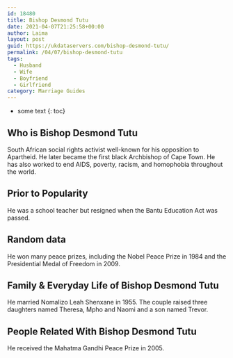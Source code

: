 ```yaml
---
id: 18480
title: Bishop Desmond Tutu
date: 2021-04-07T21:25:58+00:00
author: Laima
layout: post
guid: https://ukdataservers.com/bishop-desmond-tutu/
permalink: /04/07/bishop-desmond-tutu
tags:
  - Husband
  - Wife
  - Boyfriend
  - Girlfriend
category: Marriage Guides
---
```


* some text
{: toc}


## Who is Bishop Desmond Tutu
                  
                  
                  
South African social rights activist well-known for his opposition to Apartheid. He later became the first black Archbishop of Cape Town. He has also worked to end AIDS, poverty, racism, and homophobia throughout the world.
                  
              
            
              
            
                
                
                
## Prior to Popularity
                  
                  
                  
He was a school teacher but resigned when the Bantu Education Act was passed.
                  
              
            
              
            
                
                
                
## Random data
                  
                  
                  
He won many peace prizes, including the Nobel Peace Prize in 1984 and the Presidential Medal of Freedom in 2009.
                  
              
            
              
            
                
                
                
## Family & Everyday Life of Bishop Desmond Tutu
                  
                  
                  
He married Nomalizo Leah Shenxane in 1955. The couple raised three daughters named Theresa, Mpho and Naomi and a son named Trevor.
                  
              
            
              
            
                
                
                
## People Related With Bishop Desmond Tutu
                  
                  
                  
He received the Mahatma Gandhi Peace Prize in 2005.
                  
              
            
              
            
                
              
            
              
              
            
            
              
            
          
          
          